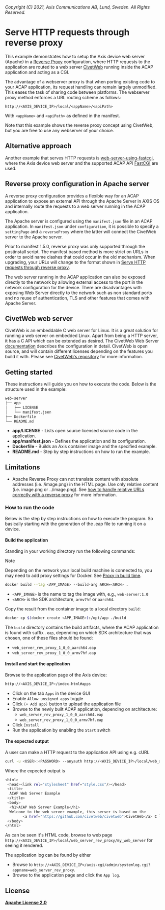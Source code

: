 *Copyright (C) 2021, Axis Communications AB, Lund, Sweden. All Rights Reserved.*

# Serve HTTP requests through reverse proxy

This example demonstrates how to setup the Axis device web server (Apache) in a
[Reverse Proxy](https://httpd.apache.org/docs/2.4/howto/reverse_proxy.html)
configuration, where HTTP requests to the application are routed to a web server
[CivetWeb](https://github.com/civetweb/civetweb) running inside the ACAP application
and acting as a CGI.

The advantage of a webserver proxy is that when porting existing code to your
ACAP application, its request handling can remain largely unmodified. This eases
the task of sharing code between platforms. The webserver proxy method enforces
a URL routing scheme as follows:

`http://<AXIS_DEVICE_IP>/local/<appName>/<apiPath>`

With `<appName>` and `<apiPath>` as defined in the manifest.

Note that this example shows the reverse proxy concept using CivetWeb, but you are
free to use any webserver of your choice.

## Alternative approach

Another example that serves HTTP requests is
[web-server-using-fastcgi](../web-server-using-fastcgi), where the Axis device
web server and the supported ACAP API
[FastCGI](https://developer.axis.com/acap/api/native-sdk-api/#fastcgi)
are used.

## Reverse proxy configuration in Apache server

A reverse proxy configuration provides a flexible way for an ACAP application
to expose an external API through the Apache Server in AXIS OS and internally
route the requests to a web server running in the ACAP application.

The Apache server is configured using the `manifest.json` file in an ACAP
application. In `manifest.json` under `configuration`, it is possible to specify
a `settingPage` and a `reverseProxy` where the latter will connect the CivetWeb
server to the Apache server.

Prior to manifest 1.5.0, reverse proxy was only supported through the
postinstall script. The manifest based method is more strict on URLs in order to
avoid name clashes that could occur in the old mechanism. When upgrading, your
URLs will change to the format shown in
[Serve HTTP requests through reverse proxy](#serve-http-requests-through-reverse-proxy).

The web server running in the ACAP application can also be exposed directly to
the network by allowing external access to the port in the network
configuration for the device. There are disadvantages with exposing Web
Server directly to the network such as non standard ports and no reuse of
authentication, TLS and other features that comes with Apache Server.

## CivetWeb web server

CivetWeb is an embeddable C web server for Linux. It is a great solution
for running a web server on embedded Linux. Apart from being a
HTTP server, it has a C API which can be extended as desired. The CivetWeb Web
Server [documentation](https://github.com/civetweb/civetweb/) describes the
configuration in detail. CivetWeb is open source, and will contain different
licenses depending on the features you build it with. Please see
[CivetWeb's repository](https://github.com/civetweb/civetweb/) for more information.

## Getting started

These instructions will guide you on how to execute the code. Below is the
structure used in the example:

```sh
web-server
├── app
│   ├── LICENSE
│   └── manifest.json
├── Dockerfile
└── README.md
```

- **app/LICENSE** - Lists open source licensed source code in the application.
- **app/manifest.json** - Defines the application and its configuration.
- **Dockerfile** - Builds an Axis container image and the specified example.
- **README.md** - Step by step instructions on how to run the example.

## Limitations

- Apache Reverse Proxy can not translate content with absolute addresses (i.e.
  /image.png) in the HTML page. Use only relative content (i.e. image.png or
../image.png). See [how to handle relative URLs correctly with a reverse proxy](https://serverfault.com/questions/561892/how-to-handle-relative-urls-correctly-with-a-reverse-proxy)
for more information.

### How to run the code

Below is the step by step instructions on how to execute the program. So
basically starting with the generation of the .eap file to running it on a
device.

#### Build the application

Standing in your working directory run the following commands:

> [!NOTE]
>
> Depending on the network your local build machine is connected to,
you may need to add proxy
> settings for Docker. See
> [Proxy in build time](https://developer.axis.com/acap/develop/proxy/#proxy-in-build-time).

```sh
docker build --tag <APP_IMAGE> --build-arg ARCH=<ARCH> .
```

- `<APP_IMAGE>` is the name to tag the image with, e.g., `web-server:1.0`
- `<ARCH>` is the SDK architecture, `armv7hf` or `aarch64`.

Copy the result from the container image to a local directory `build`:

```sh
docker cp $(docker create <APP_IMAGE>):/opt/app ./build
```

The `build` directory contains the build artifacts, where the ACAP application
is found with suffix `.eap`, depending on which SDK architecture that was
chosen, one of these files should be found:

- `web_server_rev_proxy_1_0_0_aarch64.eap`
- `web_server_rev_proxy_1_0_0_armv7hf.eap`

#### Install and start the application

Browse to the application page of the Axis device:

```sh
http://<AXIS_DEVICE_IP>/index.html#apps
```

- Click on the tab `Apps` in the device GUI
- Enable `Allow unsigned apps` toggle
- Click `(+ Add app)` button to upload the application file
- Browse to the newly built ACAP application, depending on architecture:
  - `web_server_rev_proxy_1_0_0_aarch64.eap`
  - `web_server_rev_proxy_1_0_0_armv7hf.eap`
- Click `Install`
- Run the application by enabling the `Start` switch

#### The expected output

A user can make a HTTP request to the application API using e.g. cURL

```sh
curl -u <USER>:<PASSWORD> --anyauth http://<AXIS_DEVICE_IP>/local/web_server_rev_proxy/my_web_server
```

Where the expected output is

```sh
<html>
 <head><link rel="stylesheet" href="style.css"/></head>
 <title>
  ACAP Web Server Example
 </title>
 <body>
  <h1>ACAP Web Server Example</h1>
  Welcome to the web server example, this server is based on the 
        <a href="https://github.com/civetweb/civetweb">CivetWeb</a> C library.
 </body>
</html>
```

As can be seen it's HTML code, browse to web page
`http://<AXIS_DEVICE_IP>/local/web_server_rev_proxy/my_web_server`
for seeing it rendered.

The application log can be found by either

- Browse to `http://<AXIS_DEVICE_IP>/axis-cgi/admin/systemlog.cgi?appname=web_server_rev_proxy`.
- Browse to the application page and click the `App log`.

## License

**[Apache License 2.0](../LICENSE)**
